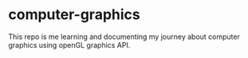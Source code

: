 # computer-graphics
 This repo is me learning and documenting my journey about computer graphics using openGL graphics API.

